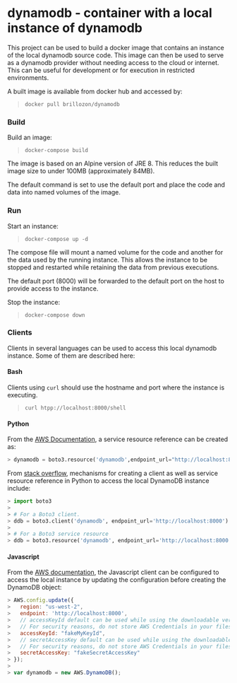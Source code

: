 
# dynamodb - container with a local instance of dynamodb

This project can be used to build a docker image that contains
an instance of the local dynamodb source code.  This image can
then be used to serve as a dynamodb provider without needing
access to the cloud or internet.  This can be useful for development
or for execution in restricted environments.

A built image is available from docker hub and accessed by:

> ```docker pull brillozon/dynamodb```

### Build

Build an image:

> ```docker-compose build```

The image is based on an Alpine version of JRE 8.  This reduces
the built image size to under 100MB (approximately 84MB).

The default command is set to use the default port and place
the code and data into named volumes of the image.

### Run

Start an instance:

> ```docker-compose up -d ```

The compose file will mount a named volume for the code and
another for the data used by the running instance.  This allows
the instance to be stopped and restarted while retaining the
data from previous executions.

The default port (8000) will be forwarded to the default port
on the host to provide access to the instance.

Stop the instance:

> ```docker-compose down```

### Clients

Clients in several languages can be used to access this local
dynamodb instance.  Some of them are described here:

#### Bash

Clients using `curl` should use the hostname and port where the
instance is executing.

> ```curl htpp://localhost:8000/shell```

#### Python

From the [AWS Documentation](http://docs.aws.amazon.com/amazondynamodb/latest/gettingstartedguide/GettingStarted.Python.Summary.html),
a service resource reference can be created as:
 
```python
> dynamodb = boto3.resource('dynamodb',endpoint_url="http://localhost:8000")
```

From [stack overflow](http://stackoverflow.com/a/32260680/3882815),
mechanisms for creating a client as well as service resource
reference in Python to access the local DynamoDB instance include:

```python
> import boto3
> 
> # For a Boto3 client.
> ddb = boto3.client('dynamodb', endpoint_url='http://localhost:8000')
> 
> # For a Boto3 service resource
> ddb = boto3.resource('dynamodb', endpoint_url='http://localhost:8000')
```

#### Javascript

From the [AWS documentation](http://docs.aws.amazon.com/amazondynamodb/latest/gettingstartedguide/GettingStarted.Js.01.html),
the Javascript client can be configured to access
the local instance by updating the configuration
before creating the DynamoDB object:

```javascript
> AWS.config.update({
>   region: "us-west-2",
>   endpoint: 'http://localhost:8000',
>   // accessKeyId default can be used while using the downloadable version of DynamoDB. 
>   // For security reasons, do not store AWS Credentials in your files. Use Amazon Cognito instead.
>   accessKeyId: "fakeMyKeyId",
>   // secretAccessKey default can be used while using the downloadable version of DynamoDB. 
>   // For security reasons, do not store AWS Credentials in your files. Use Amazon Cognito instead.
>   secretAccessKey: "fakeSecretAccessKey"
> });
> 
> var dynamodb = new AWS.DynamoDB();
```

